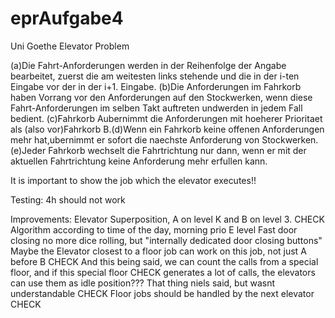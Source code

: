 # eprAufgabe4
Uni Goethe Elevator Problem


(a)Die Fahrt-Anforderungen werden in der Reihenfolge der Angabe bearbeitet, zuerst die am weitesten links stehende und die in der i-ten Eingabe vor der in der i+1. Eingabe.
(b)Die Anforderungen im Fahrkorb haben Vorrang vor den Anforderungen auf den Stockwerken, wenn diese Fahrt-Anforderungen im selben Takt auftreten undwerden in jedem Fall bedient.
(c)Fahrkorb Aubernimmt die Anforderungen mit hoeherer Prioritaet als (also vor)Fahrkorb B.(d)Wenn ein Fahrkorb keine offenen Anforderungen mehr hat,ubernimmt er sofort die naechste Anforderung von Stockwerken.
(e)Jeder Fahrkorb wechselt die Fahrtrichtung nur dann, wenn er mit der aktuellen Fahrtrichtung keine Anforderung mehr erfullen kann.

It is important to show the job which the elevator executes!!

Testing:
4h should not work


Improvements:
Elevator Superposition, A on level K and B on level 3. CHECK
Algorithm according to time of the day, morning prio E level
Fast door closing no more dice rolling, but "internally dedicated door closing buttons"
Maybe the Elevator closest to a floor job can work on this job, not just A before B CHECK
And this being said, we can count the calls from a special floor, and if this special floor CHECK
generates a lot of calls, the elevators can use them as idle position??? 
That thing niels said, but wasnt understandable CHECK
Floor jobs should be handled by the next elevator CHECK
